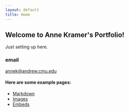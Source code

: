 ```yaml
---
layout: default
title: Home
---
```


## Welcome to Anne Kramer's Portfolio!

Just setting up here.

### email
annek@andrew.cmu.edu

#### Here are some example pages:

- [Markdown](02-markdown-examples)
- [Images](03-images-examples)
- [Embeds](04-embeds-examples)
